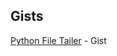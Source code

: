 ## Gists
[Python File Tailer](https://gist.github.com/itzilly/255204a2eee89db15e270a38fc62d21d) - Gist
